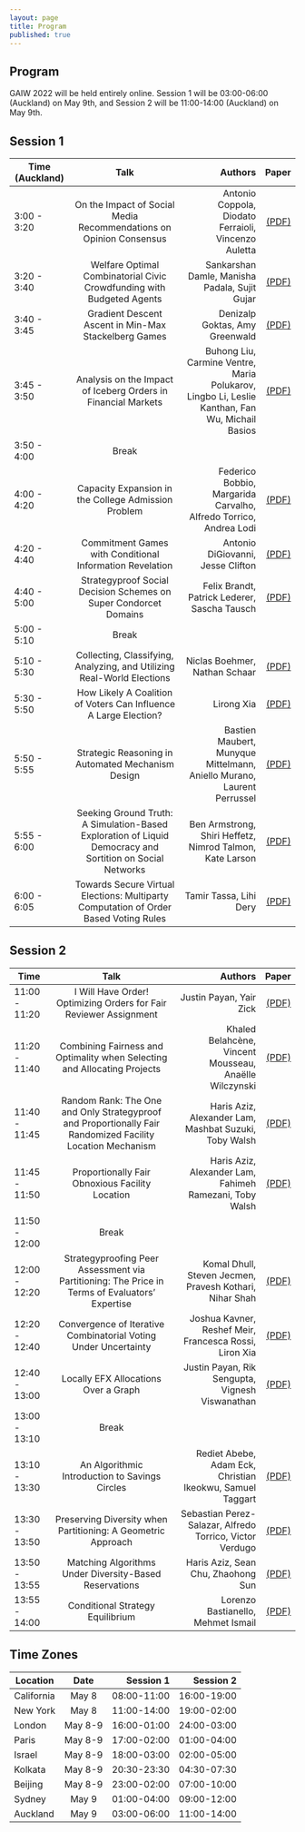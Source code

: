 ```yaml
---
layout: page
title: Program
published: true
---
```


## Program

GAIW 2022 will be held entirely online.
Session 1 will be 03:00-06:00 (Auckland) on May 9th, and Session 2 will be 11:00-14:00 (Auckland) on May 9th.


## Session 1

| Time (Auckland)   |   Talk   |  Authors | Paper |
|------------|:-----------:|------:|------:|
| 3:00 - 3:20 | On the Impact of Social Media Recommendations on Opinion Consensus | Antonio Coppola, Diodato Ferraioli, Vincenzo Auletta | [(PDF)](https://drive.google.com/file/d/15Bk6_sXZBrPja9U8khulRHgOTwqN_7sS/view?usp=sharing) |
| 3:20 - 3:40 | Welfare Optimal Combinatorial Civic Crowdfunding with Budgeted Agents  | Sankarshan Damle, Manisha Padala, Sujit Gujar | [(PDF)](https://drive.google.com/file/d/1hmF_qGTORDRgA0gX-zB535I80zdxmV6w/view?usp=sharing) |
| 3:40 - 3:45 | Gradient Descent Ascent in Min-Max Stackelberg Games | Denizalp Goktas, Amy Greenwald | [(PDF)](https://drive.google.com/file/d/102iQn3ayHAzlaiVVKzDIEyF0O4KDccyW/view?usp=sharing) |
| 3:45 - 3:50 | Analysis on the Impact of Iceberg Orders in Financial Markets | Buhong Liu, Carmine Ventre, Maria Polukarov, Lingbo Li, Leslie Kanthan, Fan Wu, Michail Basios | [(PDF)](https://drive.google.com/file/d/1EmlxSf8gMo4lmGTKqq8mBrscemzAuDrE/view?usp=sharing) |
| 3:50 - 4:00 | Break | | |
| 4:00 - 4:20 | Capacity Expansion in the College Admission Problem | Federico Bobbio, Margarida Carvalho, Alfredo Torrico, Andrea Lodi | [(PDF)](https://drive.google.com/file/d/1E1nuFAHqvjV1bgT9AsFpZfjnc514TEnv/view?usp=sharing) |
| 4:20 - 4:40 | Commitment Games with Conditional Information Revelation | Antonio DiGiovanni, Jesse Clifton | [(PDF)](https://drive.google.com/file/d/1VcwTe-hjJ-5JgiZWq-Dm242vQw3H70Zm/view?usp=sharing) |
| 4:40 - 5:00 | Strategyproof Social Decision Schemes on Super Condorcet Domains | Felix Brandt, Patrick Lederer, Sascha Tausch | [(PDF)](https://drive.google.com/file/d/1B4tPqeg5AjBRofu9-KsbtI2rYpd10OFu/view?usp=sharing) |
| 5:00 - 5:10 | Break | | |
| 5:10 - 5:30 | Collecting, Classifying, Analyzing, and Utilizing Real-World Elections | Niclas Boehmer, Nathan Schaar | [(PDF)](https://drive.google.com/file/d/1-0viL4EYDrYyWYzcuBn0NgeTAOtwUmcH/view?usp=sharing) |
| 5:30 - 5:50 | How Likely A Coalition of Voters Can Influence A Large Election? | Lirong Xia | [(PDF)](https://drive.google.com/file/d/1DqucTeFYopFQTbI0JxI1g7j-OO_V_Cqx/view?usp=sharing) |
| 5:50 - 5:55 | Strategic Reasoning in Automated Mechanism Design | Bastien Maubert, Munyque Mittelmann, Aniello Murano, Laurent Perrussel | [(PDF)](https://drive.google.com/file/d/1g7JHKW5p1Rw4zXE2AUMIP2LyIILFamTd/view?usp=sharing) |
| 5:55 - 6:00 | Seeking Ground Truth: A Simulation-Based Exploration of Liquid Democracy and Sortition on Social Networks | Ben Armstrong, Shiri Heffetz, Nimrod Talmon, Kate Larson | [(PDF)](https://drive.google.com/file/d/1al6oNK0O7bqRIxSGSl3ZLSB54MPcxuW5/view?usp=sharing) |
| 6:00 - 6:05 | Towards Secure Virtual Elections: Multiparty Computation of Order Based Voting Rules | Tamir Tassa, Lihi Dery | [(PDF)](https://drive.google.com/file/d/11wFmSsNgEkkh1RGUm2sml3wHK7N-7HuM/view?usp=sharing) |



## Session 2
| Time   |      Talk      |  Authors | Paper |
|----------|:-------------:|------:|------:|
| 11:00 - 11:20 |  I Will Have Order! Optimizing Orders for Fair Reviewer Assignment | Justin Payan, Yair Zick | [(PDF)](https://drive.google.com/file/d/1FSbIbvkZi5ScOax5Tc2JxGdtSJnoEgcy/view?usp=sharing) |
| 11:20 - 11:40 |  Combining Fairness and Optimality when Selecting and Allocating Projects | Khaled Belahcène, Vincent Mousseau, Anaëlle Wilczynski | [(PDF)](https://drive.google.com/file/d/1B4bTW_MoOKIVZyBok6cRyr777_0_pU7Q/view?usp=sharing) |
| 11:40 - 11:45 |  Random Rank: The One and Only Strategyproof and Proportionally Fair Randomized Facility Location Mechanism | Haris Aziz, Alexander Lam, Mashbat Suzuki, Toby Walsh | [(PDF)](https://drive.google.com/file/d/1HkEx87BgYrb4hr0rmJQLoJyq7TCmsLsm/view?usp=sharing) |
| 11:45 - 11:50 |  Proportionally Fair Obnoxious Facility Location | Haris Aziz, Alexander Lam, Fahimeh Ramezani, Toby Walsh | [(PDF)](https://drive.google.com/file/d/1QGFkm5HFCJ3wNsNV4XVSsbguIq-zx9QX/view?usp=sharing) |
| 11:50 - 12:00 |  Break | | |
| 12:00 - 12:20 |  Strategyproofing Peer Assessment via Partitioning: The Price in Terms of Evaluators’ Expertise | Komal Dhull, Steven Jecmen, Pravesh Kothari, Nihar Shah | [(PDF)](https://drive.google.com/file/d/1b6WKE7nQOmHDp86hhiRxwO7b8mCy9z-y/view?usp=sharing) |
| 12:20 - 12:40 |  Convergence of Iterative Combinatorial Voting Under Uncertainty | Joshua Kavner, Reshef Meir, Francesca Rossi, Liron Xia | [(PDF)](https://drive.google.com/file/d/1GU6mGVi-X6Jni7l9w7iebf4BLgMOk6QK/view?usp=sharing) |
| 12:40 - 13:00 |  Locally EFX Allocations Over a Graph | Justin Payan, Rik Sengupta, Vignesh Viswanathan | [(PDF)](https://drive.google.com/file/d/1YedkMcBvteZsk1OZpwar1uGqbg3mb2hs/view?usp=sharing) |
| 13:00 - 13:10 |  Break | | |
| 13:10 - 13:30 |  An Algorithmic Introduction to Savings Circles | Rediet Abebe, Adam Eck, Christian Ikeokwu, Samuel Taggart | [(PDF)](https://drive.google.com/file/d/1IflmNZeNfefAgfNy6FrsjAQCopx3UEow/view?usp=sharing) |
| 13:30 - 13:50 |  Preserving Diversity when Partitioning: A Geometric Approach | Sebastian Perez-Salazar, Alfredo Torrico, Victor Verdugo | [(PDF)](https://drive.google.com/file/d/12l_IxntjS1B38-Xy8b8I9vIbeRpl9jc5/view?usp=sharing) |
| 13:50 - 13:55 |  Matching Algorithms Under Diversity-Based Reservations | Haris Aziz, Sean Chu, Zhaohong Sun | [(PDF)](https://drive.google.com/file/d/1YJPrx8MBqleO3ge09G1IPJOsXh8G8gEQ/view?usp=sharing) |
| 13:55 - 14:00 |  Conditional Strategy Equilibrium | Lorenzo Bastianello, Mehmet Ismail | [(PDF)](https://drive.google.com/file/d/1NGLE0AlrOPk19nrkxmmwi2gGg1k4RPrl/view?usp=sharing) |





## Time Zones
Location | Date | Session 1 | Session 2 |
|----------|:-------------:|------:|------:|
California | May 8 |  08:00-11:00 | 16:00-19:00 |
New York | May 8 |  11:00-14:00 | 19:00-02:00 |
London | May 8-9 |  16:00-01:00 | 24:00-03:00 |
Paris | May 8-9 |  17:00-02:00 | 01:00-04:00 |
Israel | May 8-9 |  18:00-03:00 | 02:00-05:00 |
Kolkata | May 8-9 |  20:30-23:30 | 04:30-07:30 |
Beijing | May 8-9 |  23:00-02:00 | 07:00-10:00 |
Sydney | May 9 |  01:00-04:00 | 09:00-12:00 |
Auckland | May 9 |  03:00-06:00 | 11:00-14:00 |




<!--
## Long Talks

1. I Will Have Order! Optimizing Orders for Fair Reviewer Assignment - Justin Payan, Yair Zick [(PDF)](https://drive.google.com/file/d/1FSbIbvkZi5ScOax5Tc2JxGdtSJnoEgcy/view?usp=sharing)
2. Strategyproofing Peer Assessment via Partitioning: The Price in Terms of Evaluators' Expertise - Komal Dhull, Steven Jecmen, Pravesh Kothari, Nihar Shah [(PDF)](https://drive.google.com/file/d/1b6WKE7nQOmHDp86hhiRxwO7b8mCy9z-y/view?usp=sharing)
3. Combining Fairness and Optimality when Selecting and Allocating Projects - Khaled Belahcène, Vincent Mousseau, Anaëlle Wilczynski [(PDF)](https://drive.google.com/file/d/1B4bTW_MoOKIVZyBok6cRyr777_0_pU7Q/view?usp=sharing)
4. An Algorithmic Introduction to Savings Circles - Rediet Abebe, Adam Eck, Christian Ikeokwu, Samuel Taggart [(PDF)](https://drive.google.com/file/d/1IflmNZeNfefAgfNy6FrsjAQCopx3UEow/view?usp=sharing)
5. How Likely A Coalition of Voters Can Influence A Large Election? - Lirong Xia [(PDF)](https://drive.google.com/file/d/1DqucTeFYopFQTbI0JxI1g7j-OO_V_Cqx/view?usp=sharing)
6. Convergence of Iterative Combinatorial Voting under Uncertainty - Joshua Kavner, Reshef Meir, Francesca Rossi, Liron Xia [(PDF)](https://drive.google.com/file/d/1GU6mGVi-X6Jni7l9w7iebf4BLgMOk6QK/view?usp=sharing)
7. Strategyproof Social Decision Schemes on Super Condorcet Domains - Felix Brandt, Patrick Lederer, Sascha Tausch [(PDF)](https://drive.google.com/file/d/1B4tPqeg5AjBRofu9-KsbtI2rYpd10OFu/view?usp=sharing)
8. On the Impact of Social Media Recommendations on Opinion Consensus - Antonio Coppola, Diodato Ferraioli, Vincenzo Auletta [(PDF)](https://drive.google.com/file/d/15Bk6_sXZBrPja9U8khulRHgOTwqN_7sS/view?usp=sharing)
9. Collecting, Classifying, Analyzing, and Utilizing Real-World Elections - Niclas Boehmer, Nathan Schaar [(PDF)](https://drive.google.com/file/d/1-0viL4EYDrYyWYzcuBn0NgeTAOtwUmcH/view?usp=sharing)
10. Preserving Diversity when Partitioning: A Geometric Approach - Sebastian Perez-Salazar, Alfredo Torrico, Victor Verdugo [(PDF)](https://drive.google.com/file/d/12l_IxntjS1B38-Xy8b8I9vIbeRpl9jc5/view?usp=sharing)
11. Welfare Optimal Combinatorial Civic Crowdfunding with Budgeted Agents - Sankarshan Damle, Manisha Padala, Sujit Gujar [(PDF)](https://drive.google.com/file/d/1hmF_qGTORDRgA0gX-zB535I80zdxmV6w/view?usp=sharing)
12. Commitment Games with Conditional Information Revelation - Antonio DiGiovanni, Jesse Clifton [(PDF)](https://drive.google.com/file/d/1VcwTe-hjJ-5JgiZWq-Dm242vQw3H70Zm/view?usp=sharing)
13. Locally EFX Allocations Over a Graph - Justin Payan, Rik Sengupta, Vignesh Viswanathan [(PDF)](https://drive.google.com/file/d/1YedkMcBvteZsk1OZpwar1uGqbg3mb2hs/view?usp=sharing)
14. Capacity Expansion in the College Admission Problem - Federico Bobbio, Margarida Carvalho, Alfredo Torrico, Andrea Lodi [(PDF)](https://drive.google.com/file/d/1E1nuFAHqvjV1bgT9AsFpZfjnc514TEnv/view?usp=sharing)

    ## Short Talks

15. Random Rank: The One and Only Strategyproof and Proportionally Fair Randomized Facility Location Mechanism - Haris Aziz, Alexander Lam, Mashbat Suzuki, Toby Walsh [(PDF)](https://drive.google.com/file/d/1HkEx87BgYrb4hr0rmJQLoJyq7TCmsLsm/view?usp=sharing)
16. Towards Secure Virtual Elections: Multiparty Computation of Order Based Voting Rules - Tamir Tassa, Lihi Dery [(PDF)](https://drive.google.com/file/d/11wFmSsNgEkkh1RGUm2sml3wHK7N-7HuM/view?usp=sharing)
17. Strategic Reasoning in Automated Mechanism Design - Bastien Maubert, Munyque Mittelmann, Aniello Murano, Laurent Perrussel [(PDF)](https://drive.google.com/file/d/1g7JHKW5p1Rw4zXE2AUMIP2LyIILFamTd/view?usp=sharing)
18. Matching Algorithms under Diversity-Based Reservations - Haris Aziz, Sean Chu, Zhaohong Sun [(PDF)](https://drive.google.com/file/d/1YJPrx8MBqleO3ge09G1IPJOsXh8G8gEQ/view?usp=sharing)
19. Gradient Descent Ascent in Min-Max Stackelberg Games - Denizalp Goktas, Amy Greenwald [(PDF)](https://drive.google.com/file/d/102iQn3ayHAzlaiVVKzDIEyF0O4KDccyW/view?usp=sharing)
20. Proportionally Fair Obnoxious Facility Location - Haris Aziz, Alexander Lam, Fahimeh Ramezani, Toby Walsh [(PDF)](https://drive.google.com/file/d/1QGFkm5HFCJ3wNsNV4XVSsbguIq-zx9QX/view?usp=sharing)
21. Analysis on the Impact of Iceberg Orders in Financial Markets - Buhong Liu, Carmine Ventre, Maria Polukarov, Lingbo Li, Leslie Kanthan, Fan Wu, Michail Basios [(PDF)](https://drive.google.com/file/d/1EmlxSf8gMo4lmGTKqq8mBrscemzAuDrE/view?usp=sharing)
22. Seeking Ground Truth: A Simulation-Based Exploration of Liquid Democracy and Sortition on Social Networks - Ben Armstrong, Shiri Heffetz, Nimrod Talmon, Kate Larson [(PDF)](https://drive.google.com/file/d/1al6oNK0O7bqRIxSGSl3ZLSB54MPcxuW5/view?usp=sharing)
23. Conditional Strategy Equilibrium - Lorenzo Bastianello, Mehmet Ismail [(PDF)](https://drive.google.com/file/d/1NGLE0AlrOPk19nrkxmmwi2gGg1k4RPrl/view?usp=sharing)


-->
